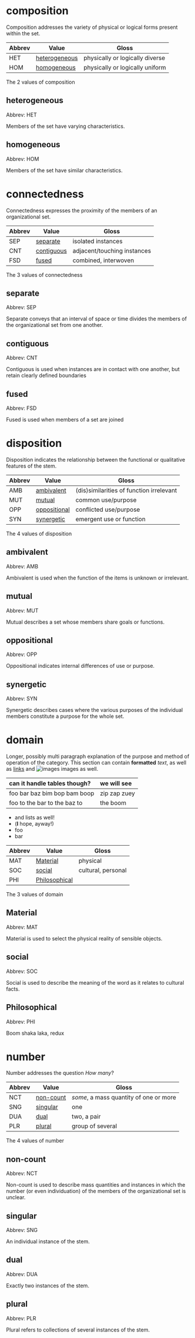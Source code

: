 # composition

Composition addresses the variety of physical or logical forms present
within the set.

| Abbrev | Value                           | Gloss                           |
| ------ | ------------------------------- | ------------------------------- |
| HET    | [heterogeneous](#heterogeneous) | physically or logically diverse |
| HOM    | [homogeneous](#homogeneous)     | physically or logically uniform |

The 2 values of composition

## heterogeneous

Abbrev: HET

Members of the set have varying characteristics.

## homogeneous

Abbrev: HOM

Members of the set have similar characteristics.

# connectedness

Connectedness expresses the proximity of the members of an
organizational set.

| Abbrev | Value                     | Gloss                       |
| ------ | ------------------------- | --------------------------- |
| SEP    | [separate](#separate)     | isolated instances          |
| CNT    | [contiguous](#contiguous) | adjacent/touching instances |
| FSD    | [fused](#fused)           | combined, interwoven        |

The 3 values of connectedness

## separate

Abbrev: SEP

Separate conveys that an interval of space or time divides the members
of the organizational set from one another.

## contiguous

Abbrev: CNT

Contiguous is used when instances are in contact with one another, but
retain clearly defined boundaries

## fused

Abbrev: FSD

Fused is used when members of a set are joined

# disposition

Disposition indicates the relationship between the functional or
qualitative features of the stem.

| Abbrev | Value                         | Gloss                                    |
| ------ | ----------------------------- | ---------------------------------------- |
| AMB    | [ambivalent](#ambivalent)     | (dis)similarities of function irrelevant |
| MUT    | [mutual](#mutual)             | common use/purpose                       |
| OPP    | [oppositional](#oppositional) | conflicted use/purpose                   |
| SYN    | [synergetic](#synergetic)     | emergent use or function                 |

The 4 values of disposition

## ambivalent

Abbrev: AMB

Ambivalent is used when the function of the items is unknown or
irrelevant.

## mutual

Abbrev: MUT

Mutual describes a set whose members share goals or functions.

## oppositional

Abbrev: OPP

Oppositional indicates internal differences of use or purpose.

## synergetic

Abbrev: SYN

Synergetic describes cases where the various purposes of the individual
members constitute a purpose for the whole set.

# domain

Longer, possibly multi paragraph explanation of the purpose and method
of operation of the category. This section can contain **formatted**
*text*, as well as [links](./index.html) and ![images](test-image.svg)
images as well.

| can it handle tables though? | we will see  |
| :--------------------------- | :----------- |
| foo bar baz bim bop bam boop | zip zap zuey |
| foo to the bar to the baz to | the boom     |

  - and lists as well\!
  - (**I** hope, ayway\!)
  - foo
  - bar

| Abbrev | Value                           | Gloss              |
| ------ | ------------------------------- | ------------------ |
| MAT    | [Material](#material)           | physical           |
| SOC    | [social](#social)               | cultural, personal |
| PHI    | [Philosophical](#philosophical) |                    |

The 3 values of domain

## Material

Abbrev: MAT

Material is used to select the physical reality of sensible objects.

## social

Abbrev: SOC

Social is used to describe the meaning of the word as it relates to
cultural facts.

## Philosophical

Abbrev: PHI

Boom shaka laka, redux

# number

Number addresses the question *How many*?

| Abbrev | Value                   | Gloss                                  |
| ------ | ----------------------- | -------------------------------------- |
| NCT    | [non-count](#non-count) | *some*, a mass quantity of one or more |
| SNG    | [singular](#singular)   | one                                    |
| DUA    | [dual](#dual)           | two, a pair                            |
| PLR    | [plural](#plural)       | group of several                       |

The 4 values of number

## non-count

Abbrev: NCT

Non-count is used to describe mass quantities and instances in which the
number (or even individuation) of the members of the organizational set
is unclear.

## singular

Abbrev: SNG

An individual instance of the stem.

## dual

Abbrev: DUA

Exactly two instances of the stem.

## plural

Abbrev: PLR

Plural refers to collections of several instances of the stem.
